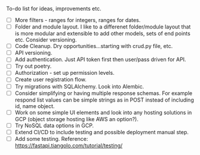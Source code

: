 To-do list for ideas, improvements etc.

- [ ] More filters - ranges for integers, ranges for dates.
- [ ] Folder and module layout.  I like to a differenet folder/module layout that is more modular and extensible to add other models, sets of end points etc.  Consider versioning.
- [ ] Code Cleanup.  Dry opportunities...starting with crud.py file, etc.
- [ ] API versioning.
- [ ] Add authentication. Just API token first then user/pass driven for API.
- [ ] Try out poetry.
- [ ] Authorization - set up permission levels.
- [ ] Create user registration flow.
- [ ] Try migrations with SQLAlchemy.  Look into Alembic.
- [ ] Consider simplifying or having multiple response schemas.  For example respond list values can be simple strings as in POST instead of including id, name object.
- [ ] Work on some simple UI elements and look into any hosting solutions in GCP (object storage hosting like AWS an option?).
- [ ] Try NoSQL data options in GCP.
- [ ] Extend CI/CD to include testing and possible deployment manual step.
- [ ] Add some testing. Reference: https://fastapi.tiangolo.com/tutorial/testing/